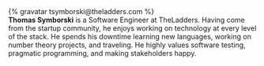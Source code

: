 <div class="profile-container">                                                                                                                                                                                                         
  <div class="profile-thumb">
  {% gravatar tsymborski@theladders.com %}
  </div>
  <div class="profile-content">
    <strong>Thomas Symborski</strong> is a Software Engineer at TheLadders. Having come from the startup community, he enjoys working on technology at every level of the stack. He spends his downtime learning new languages, working on  number theory projects, and traveling. He highly values software testing, pragmatic programming, and making stakeholders happy.
  </div>
</div>

